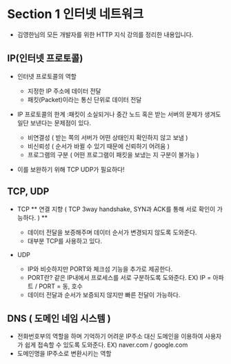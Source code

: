 # Section 1 인터넷 네트워크
* 김영한님의 모든 개발자를 위한 HTTP 지식 강의를 정리한 내용입니다.

## IP(인터넷 프로토콜)
* 인터넷 프로토콜의 역할
  * 지정한 IP 주소에 데이터 전달
  * 패킷(Packet)이라는 통신 단위로 데이터 전달

* IP 프로토콜의 한계 :패킷이 소실되거나 중간 노드 혹은 받는 서버의 문제가 생겨도 일단 보낸다는 문제점이 있다.
  * 비연결성 ( 받는 쪽의 서버가 어떤 상태인지 확인하지 않고 보냄 )
  * 비신뢰성 ( 순서가 바뀔 수 있기 때문에 신뢰하기 어려움 )
  * 프로그램의 구분 ( 어떤 프로그램이 패킷을 보냈는 지 구분이 불가능 )

* 이를 보완하기 위해 TCP UDP가 필요하다!

## TCP, UDP
* TCP
  ** 연결 지향 ( TCP 3way handshake, SYN과 ACK를 통해 서로 확인이 가능하다. ) **
  * 데이터 전달을 보증해주며 데이터 순서가 변경되지 않도록 도와준다.
  * 대부분 TCP를 사용하고 있다. 

* UDP
  * IP와 비슷하지만 PORT와 체크섬 기능을 추가로 제공한다.
  * PORT란? 같은 IP내에서 프로세스를 서로 구분하도록 도와준다. EX) IP = 아파트 / PORT = 동, 호수
  * 데이터 전달과 순서가 보증되지 않지만 빠른 전달이 가능하다.

## DNS ( 도메인 네임 시스템 )
* 전화번호부의 역할을 하며 기억하기 어려운 IP주소 대신 도메인을 이용하여 사용자가 쉽게 접속할 수 있도록 도와준다. EX) naver.com / google.com
* 도메인명을 IP주소로 변환시키는 역할
